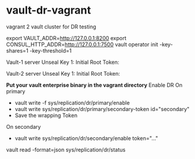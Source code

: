 # vault-dr-vagrant
vagrant 2 vault cluster for DR testing

export VAULT_ADDR=http://127.0.0.1:8200
export CONSUL_HTTP_ADDR=http://127.0.0.1:7500
vault operator init -key-shares=1 -key-threshold=1


Vault-1 server
Unseal Key 1:
Initial Root Token:

Vault-2 server
Unseal Key 1:
Initial Root Token:


**Put your vault enterprise binary in the vagrant directory**
Enable DR
On primary
- vault write -f sys/replication/dr/primary/enable
- vault write sys/replication/dr/primary/secondary-token id="secondary"
- Save the wrapping Token

On secondary
- vault write sys/replication/dr/secondary/enable token="..."


vault read -format=json sys/replication/dr/status
